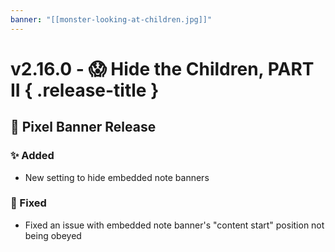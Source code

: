 ```yaml
---
banner: "[[monster-looking-at-children.jpg]]"
---
```


# v2.16.0 - 😱 Hide the Children, PART II { .release-title }
## 🚩 Pixel Banner Release

### ✨ Added
- New setting to hide embedded note banners

### 🐛 Fixed
- Fixed an issue with embedded note banner's "content start" position not being obeyed